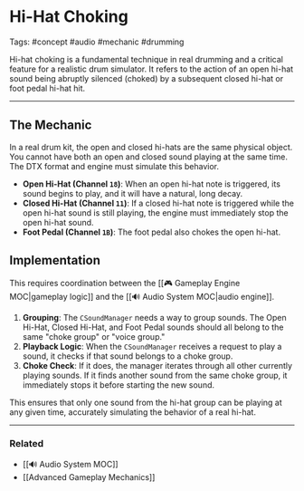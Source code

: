 # Hi-Hat Choking

Tags: #concept #audio #mechanic #drumming

Hi-hat choking is a fundamental technique in real drumming and a critical feature for a realistic drum simulator. It refers to the action of an open hi-hat sound being abruptly silenced (choked) by a subsequent closed hi-hat or foot pedal hi-hat hit.

---

## The Mechanic

In a real drum kit, the open and closed hi-hats are the same physical object. You cannot have both an open and closed sound playing at the same time. The DTX format and engine must simulate this behavior.

*   **Open Hi-Hat (Channel `18`)**: When an open hi-hat note is triggered, its sound begins to play, and it will have a natural, long decay.
*   **Closed Hi-Hat (Channel `11`)**: If a closed hi-hat note is triggered while the open hi-hat sound is still playing, the engine must immediately stop the open hi-hat sound.
*   **Foot Pedal (Channel `1B`)**: The foot pedal also chokes the open hi-hat.

## Implementation

This requires coordination between the [[🎮 Gameplay Engine MOC|gameplay logic]] and the [[🔊 Audio System MOC|audio engine]].

1.  **Grouping**: The `CSoundManager` needs a way to group sounds. The Open Hi-Hat, Closed Hi-Hat, and Foot Pedal sounds should all belong to the same "choke group" or "voice group."
2.  **Playback Logic**: When the `CSoundManager` receives a request to play a sound, it checks if that sound belongs to a choke group.
3.  **Choke Check**: If it does, the manager iterates through all other currently playing sounds. If it finds another sound from the same choke group, it immediately stops it before starting the new sound.

This ensures that only one sound from the hi-hat group can be playing at any given time, accurately simulating the behavior of a real hi-hat.

---

### Related

*   [[🔊 Audio System MOC]]
*   [[Advanced Gameplay Mechanics]]

